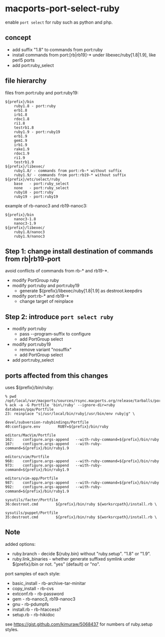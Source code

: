 macports-port-select-ruby
=========================

enable `port select` for ruby such as python and php.

concept
-------

* add suffix "1.8" to commands from port:ruby
* install commands from port:[rb|rb19]-* under libexec/ruby[1.8|1.9], like perl5 ports
* add port:ruby_select

file hierarchy
--------------

files from port:ruby and port:ruby19:

    ${prefix}/bin
        ruby1.8 - port:ruby
        erb1.8
        irb1.8
        rdoc1.8
        ri1.8
        testrb1.8
        ruby1.9 - port:ruby19
        erb1.9
        gem1.9
        irb1.9
        rake1.9
        rdoc1.9
        ri1.9
        testrb1.9
    ${prefix}/libexec/
        ruby1.8/ - commands from port:rb-* without suffix
        ruby1.9/ - commands from port:rb19-* without suffix
    ${prefix}/etc/select/ruby
        base   - port:ruby_select
        none   - port:ruby_select
        ruby18 - port:ruby
        ruby19 - port:ruby19

example of rb-nanoc3 and rb19-nanoc3:

    ${prefix}/bin
        nanoc3-1.8
        nanoc3-1.9
    ${prefix}/libexec/
        ruby1.8/nanoc3
        ruby1.9/nanoc3

Step 1: change install destination of commands from rb|rb19-port
----------------------------------------------------------------

avoid conflicts of commands from rb-* and rb19-*.

* modify PortGroup ruby
* modify port:ruby and port:ruby19
    * generate ${prefix}/libexec/ruby[1.8|1.9] as destroot.keepdirs
* modify port:rb-* and rb19-*
    * change target of reinplace


Step 2: introduce `port select ruby`
------------------------------------


* modify port:ruby
    * pass --program-suffix to configure
    * add PortGroup select
* modify port:ruby19
    * remove variant "nosuffix"
    * add PortGroup select
* add port:ruby_select

ports affected from this changes
--------------------------------

uses ${prefix}/bin/ruby:

    % pwd
    /opt/local/var/macports/sources/rsync.macports.org/release/tarballs/ports
    % ack -a -G Portfile 'bin\/ruby' --ignore-dir=ruby
    databases/pqa/Portfile
    23:	reinplace "s|/usr/local/bin/ruby|/usr/bin/env ruby|g" \
    
    devel/subversion-rubybindings/Portfile
    40:configure.env		RUBY=${prefix}/bin/ruby
    
    editors/MacVim/Portfile
    162:    configure.args-append   --with-ruby-command=${prefix}/bin/ruby
    167:    configure.args-append   --with-ruby-command=${prefix}/bin/ruby1.9
    
    editors/vim/Portfile
    968:    configure.args-append   --with-ruby-command=${prefix}/bin/ruby
    973:    configure.args-append   --with-ruby-command=${prefix}/bin/ruby1.9
    
    editors/vim-app/Portfile
    987:    configure.args-append   --with-ruby-command=${prefix}/bin/ruby
    992:    configure.args-append   --with-ruby-command=${prefix}/bin/ruby1.9
    
    sysutils/facter/Portfile
    36:destroot.cmd        ${prefix}/bin/ruby ${worksrcpath}/install.rb \
    
    sysutils/puppet/Portfile
    35:destroot.cmd        ${prefix}/bin/ruby ${worksrcpath}/install.rb \

Note
----

added options:

* ruby.branch - decide ${ruby.bin} without "ruby.setup". "1.8" or "1.9".
* ruby.link_binaries - whether generate suffixed symlink under ${prefix}/bin or not. "yes" (default) or "no".

port samples of each style:

* basic_install - rb-archive-tar-minitar
* copy_install - rb-cvs
* extconf.rb - rb-password
* gem - rb-nanoc3, rb19-nanoc3
* gnu - rb-pdumpfs
* install.rb - rb-htaccess?
* setup.rb - rb-hikidoc

see https://gist.github.com/kimuraw/5068437 for numbers of ruby.setup styles.


